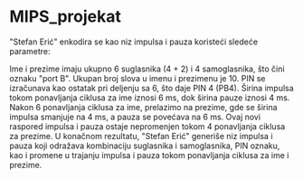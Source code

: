# MIPS_projekat

"Stefan Erić" enkodira se kao niz impulsa i pauza koristeći sledeće parametre:

Ime i prezime imaju ukupno 6 suglasnika (4 + 2) i 4 samoglasnika, što čini oznaku "port B".
Ukupan broj slova u imenu i prezimenu je 10. PIN se izračunava kao ostatak pri deljenju sa 6, što daje PIN 4 (PB4).
Širina impulsa tokom ponavljanja ciklusa za ime iznosi 6 ms, dok širina pauze iznosi 4 ms.
Nakon 6 ponavljanja ciklusa za ime, prelazimo na prezime, gde se širina impulsa smanjuje na 4 ms, a pauza se povećava na 6 ms.
Ovaj novi raspored impulsa i pauza ostaje nepromenjen tokom 4 ponavljanja ciklusa za prezime.
U konačnom rezultatu, "Stefan Erić" generiše niz impulsa i pauza koji odražava kombinaciju suglasnika i samoglasnika, PIN oznaku, kao i promene u trajanju impulsa i pauza tokom ponavljanja ciklusa za ime i prezime.
